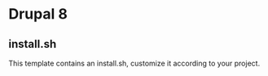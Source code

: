# Drupal 8
## install.sh
This template contains an install.sh, customize it according to your project.